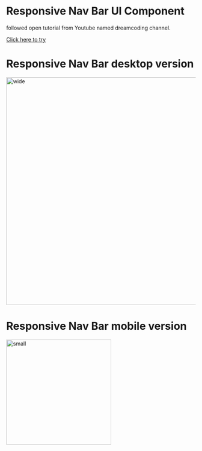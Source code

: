 # Responsive Nav Bar UI Component
followed open tutorial from Youtube named dreamcoding channel.

<a href="https://leeeugene1.github.io/tutorials/">Click here to try</a>

# Responsive Nav Bar desktop version
<img width="604" alt="wide" src="https://user-images.githubusercontent.com/59987309/76073016-4dbe9180-5fdc-11ea-848c-bb749961df8b.png">

# Responsive Nav Bar mobile version
<img width="279" alt="small" src="https://user-images.githubusercontent.com/59987309/76073165-8bbbb580-5fdc-11ea-9df1-502d499a4ee6.png">

